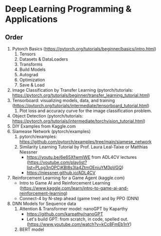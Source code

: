 # Deep Learning Programming & Applications

## Order
1. Pytorch Basics (https://pytorch.org/tutorials/beginner/basics/intro.html)
    1. Tensors
    2. Datasets & DataLoaders
    3. Transforms
    4. Build Models
    5. Autograd
    6. Optimization
    7. Save & Load    
3. Image Classification by Transfer Learning (pytorch/tutorials: https://pytorch.org/tutorials/beginner/transfer_learning_tutorial.html)    
4. Tensorboard: visualizing models, data, and training (https://pytorch.org/tutorials/intermediate/tensorboard_tutorial.html)
    1. Plot loss and accuracy curve for the image classification problem.
9. Object Detection (pytorch/tutorials: https://pytorch.org/tutorials/intermediate/torchvision_tutorial.html)
6. DIY Examples from Kaggle.com
7. Siamease Network (pytorch/examples)
    1. pytorch/examples: https://github.com/pytorch/examples/tree/main/siamese_network
    2. Similarity Learning Tutorial by Prof. Laura Leal-Taixe or Matthias Niessner
        - https://youtu.be/6e65XfwmIWE from ADL4CV lectures (https://youtube.com/playlist?list=PLog3nOPCjKBl8s3Ia4ZtmOEniuYM3pVGQ)
        - https://niessner.github.io/ADL4CV
10. Reinforcement Learning for a Game Agent (kaggle.com)
    - Intro to Game AI and Reinforcement Learning (https://www.kaggle.com/learn/intro-to-game-ai-and-reinforcement-learning)
    - Connect-4 by N-step ahead (game tree) and by PPO (DNN)
12. DNN Models for Sequence data
    1. Attention & Transformer model: nanoGPT by Kaparthy
        - https://github.com/karpathy/nanoGPT
        - Let's build GPT: from scratch, in code, spelled out. (https://www.youtube.com/watch?v=kCc8FmEb1nY)
    2. BERT model
